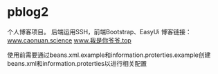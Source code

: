 # pblog2
个人博客项目。
后端运用SSH，前端Bootstrap、EasyUi
博客链接：www.caonuan.science www.我是你爷爷.top

使用前需要通过beans.xml.example和information.proterties.example创建beans.xml和information.proterties以进行相关配置
